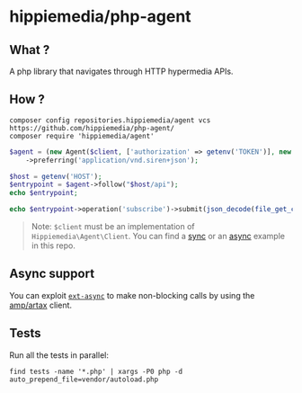 # hippiemedia/php-agent

## What ?

A php library that navigates through HTTP hypermedia APIs.


## How ?

    composer config repositories.hippiemedia/agent vcs https://github.com/hippiemedia/php-agent/
    composer require 'hippiemedia/agent'

```php
$agent = (new Agent($client, ['authorization' => getenv('TOKEN')], new HalJson(new HalForms), new HalForms, new SirenJson))
    ->preferring('application/vnd.siren+json');

$host = getenv('HOST');
$entrypoint = $agent->follow("$host/api");
echo $entrypoint;

echo $entrypoint->operation('subscribe')->submit(json_decode(file_get_contents('php://stdin'), true));
```

> Note: `$client` must be an implementation of `Hippiemedia\Agent\Client`. You can find a [sync](./example/sync.php) or an [async](./example/async.php) example in this repo.

## Async support

You can exploit [`ext-async`](https://github.com/concurrent-php/ext-async) to make non-blocking calls by using the [amp/artax](src/Client/Async/Amp/Artax.php) client.

## Tests

Run all the tests in parallel:

    find tests -name '*.php' | xargs -P0 php -d auto_prepend_file=vendor/autoload.php
